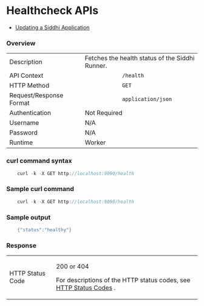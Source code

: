 # Healthcheck APIs

-   [Updating a Siddhi Application](#SiddhiApplicationManagementAPIs-UpdatingaSiddhiApplication)

### Overview


|                         |                                                                                                    |
|-------------------------|----------------------------------------------------------------------------------------------------|
| Description             | Fetches the health status of the Siddhi Runner.                                                    |
| API Context             | `             /health            `                                                                 |
| HTTP Method             | `             GET            `                                                                     |
| Request/Response Format | `             application/json            `                                                        |
| Authentication          | Not Required                                                                                       |
| Username                | N/A                                                                                                |
| Password                | N/A                                                                                                |
| Runtime                 | Worker                                                                                             |


### curl command syntax

``` java
    curl -k -X GET http://localhost:9090/health
```

  

### Sample curl command

``` java
    curl -k -X GET http://localhost:9090/health
```

### Sample output

``` java
    {"status":"healthy"}
```

### Response

<table>
<tbody>
<tr class="odd">
<td>HTTP Status Code</td>
<td><p>200 or 404</p>
<p>For descriptions of the HTTP status codes, see <a href="_HTTP_Status_Codes_">HTTP Status Codes</a> .</p></td>
</tr>
</tbody>
</table>
